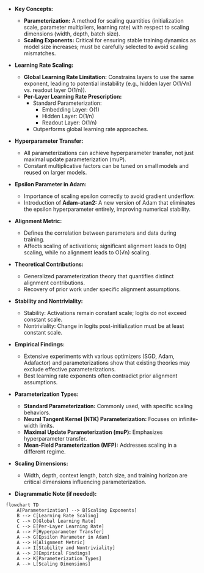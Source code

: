 - **Key Concepts:**
  - **Parameterization:** A method for scaling quantities (initialization scale, parameter multipliers, learning rate) with respect to scaling dimensions (width, depth, batch size).
  - **Scaling Exponents:** Critical for ensuring stable training dynamics as model size increases; must be carefully selected to avoid scaling mismatches.

- **Learning Rate Scaling:**
  - **Global Learning Rate Limitation:** Constrains layers to use the same exponent, leading to potential instability (e.g., hidden layer O(1/√n) vs. readout layer O(1/n)).
  - **Per-Layer Learning Rate Prescription:** 
    - Standard Parameterization: 
      - Embedding Layer: O(1)
      - Hidden Layer: O(1/n)
      - Readout Layer: O(1/n)
    - Outperforms global learning rate approaches.

- **Hyperparameter Transfer:**
  - All parameterizations can achieve hyperparameter transfer, not just maximal update parameterization (muP).
  - Constant multiplicative factors can be tuned on small models and reused on larger models.

- **Epsilon Parameter in Adam:**
  - Importance of scaling epsilon correctly to avoid gradient underflow.
  - Introduction of **Adam-atan2:** A new version of Adam that eliminates the epsilon hyperparameter entirely, improving numerical stability.

- **Alignment Metric:**
  - Defines the correlation between parameters and data during training.
  - Affects scaling of activations; significant alignment leads to O(n) scaling, while no alignment leads to O(√n) scaling.

- **Theoretical Contributions:**
  - Generalized parameterization theory that quantifies distinct alignment contributions.
  - Recovery of prior work under specific alignment assumptions.

- **Stability and Nontriviality:**
  - Stability: Activations remain constant scale; logits do not exceed constant scale.
  - Nontriviality: Change in logits post-initialization must be at least constant scale.

- **Empirical Findings:**
  - Extensive experiments with various optimizers (SGD, Adam, Adafactor) and parameterizations show that existing theories may exclude effective parameterizations.
  - Best learning rate exponents often contradict prior alignment assumptions.

- **Parameterization Types:**
  - **Standard Parameterization:** Commonly used, with specific scaling behaviors.
  - **Neural Tangent Kernel (NTK) Parameterization:** Focuses on infinite-width limits.
  - **Maximal Update Parameterization (muP):** Emphasizes hyperparameter transfer.
  - **Mean-Field Parameterization (MFP):** Addresses scaling in a different regime.

- **Scaling Dimensions:**
  - Width, depth, context length, batch size, and training horizon are critical dimensions influencing parameterization.

- **Diagrammatic Note (if needed):**
```mermaid
flowchart TD
    A[Parameterization] --> B[Scaling Exponents]
    B --> C[Learning Rate Scaling]
    C --> D[Global Learning Rate]
    C --> E[Per-Layer Learning Rate]
    A --> F[Hyperparameter Transfer]
    A --> G[Epsilon Parameter in Adam]
    A --> H[Alignment Metric]
    A --> I[Stability and Nontriviality]
    A --> J[Empirical Findings]
    A --> K[Parameterization Types]
    A --> L[Scaling Dimensions]
```
